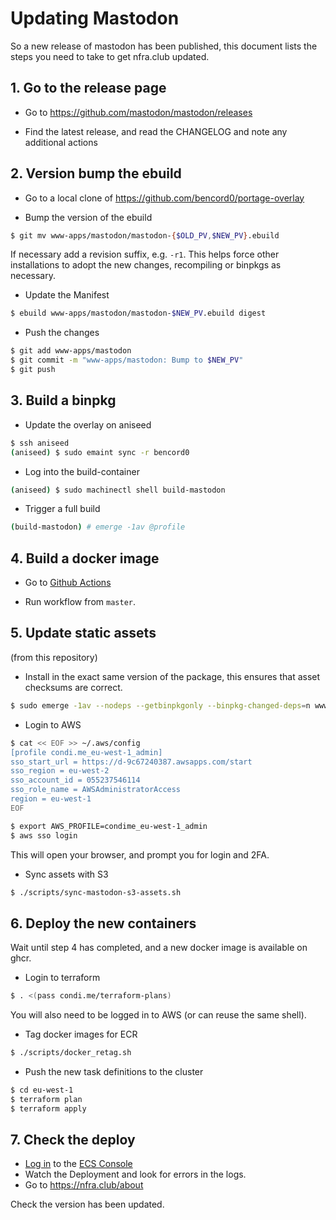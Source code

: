 # Updating Mastodon

So a new release of mastodon has been published, this document lists the steps
you need to take to get nfra.club updated.

## 1. Go to the release page

- Go to https://github.com/mastodon/mastodon/releases

- Find the latest release, and read the CHANGELOG and note any additional actions

## 2. Version bump the ebuild

- Go to a local clone of https://github.com/bencord0/portage-overlay

- Bump the version of the ebuild

```sh
$ git mv www-apps/mastodon/mastodon-{$OLD_PV,$NEW_PV}.ebuild
```

If necessary add a revision suffix, e.g. `-r1`. This helps force other installations
to adopt the new changes, recompiling or binpkgs as necessary.

- Update the Manifest

```sh
$ ebuild www-apps/mastodon/mastodon-$NEW_PV.ebuild digest
```

- Push the changes

```sh
$ git add www-apps/mastodon
$ git commit -m "www-apps/mastodon: Bump to $NEW_PV"
$ git push
```

## 3. Build a binpkg

- Update the overlay on aniseed

```sh
$ ssh aniseed
(aniseed) $ sudo emaint sync -r bencord0
```

- Log into the build-container

```sh
(aniseed) $ sudo machinectl shell build-mastodon
```

- Trigger a full build

```sh
(build-mastodon) # emerge -1av @profile
```

## 4. Build a docker image

- Go to [Github Actions](https://github.com/bencord0/portage-overlay/actions/workflows/docker-build.yml)

- Run workflow from `master`.

## 5. Update static assets

(from this repository)

- Install in the exact same version of the package, this ensures that asset
  checksums are correct.

```sh
$ sudo emerge -1av --nodeps --getbinpkgonly --binpkg-changed-deps=n www-apps/mastodon
```
- Login to AWS

```sh
$ cat << EOF >> ~/.aws/config
[profile condi.me_eu-west-1_admin]
sso_start_url = https://d-9c67240387.awsapps.com/start
sso_region = eu-west-2
sso_account_id = 055237546114
sso_role_name = AWSAdministratorAccess
region = eu-west-1
EOF

$ export AWS_PROFILE=condime_eu-west-1_admin
$ aws sso login
```

This will open your browser, and prompt you for login and 2FA.

- Sync assets with S3

```sh
$ ./scripts/sync-mastodon-s3-assets.sh
```

## 6. Deploy the new containers

Wait until step 4 has completed, and a new docker image is available on ghcr.

- Login to terraform

```sh
$ . <(pass condi.me/terraform-plans)
```

You will also need to be logged in to AWS (or can reuse the same shell).

- Tag docker images for ECR

```sh
$ ./scripts/docker_retag.sh
```

- Push the new task definitions to the cluster

```sh
$ cd eu-west-1
$ terraform plan
$ terraform apply
```

## 7. Check the deploy

- [Log in](https://d-9c67240387.awsapps.com/start) to the [ECS Console](eu-west-1.console.aws.amazon.com/ecs/v2/clusters/default/services)
- Watch the Deployment and look for errors in the logs.
- Go to https://nfra.club/about

Check the version has been updated.
